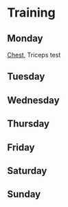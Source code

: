 # Training

## Monday
[Chest](muscle-groups/chest.md), Triceps
test

## Tuesday

## Wednesday

## Thursday

## Friday

## Saturday

## Sunday
